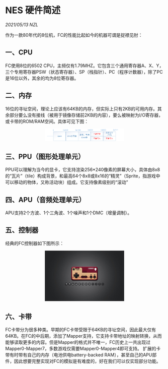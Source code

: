 # NES 硬件简述

*2021/05/13 NZL*

作为一款80年代的8位机，FC的性能比起如今的机器可谓是捉襟见肘：

## 一、CPU

FC使用8位的6502 CPU，主频仅有1.79MHZ。它包含三个通用寄存器A、X、Y，三个专用寄存器PSW（状态寄存器）、SP（栈指针）、PC（程序计数器），除了PC是16位以外，其余的均为8位寄存器。

## 二、内存

16位的寻址空间，理论上应该有64KB的内存，但实际上只有2KB的可用内存。其余部分要么没有接线（被用于镜像存储前2KB的内容），要么被映射为I/O寄存器，或卡带的ROM/RAM空间。具体可见下图：

<div align="center">
<img alt="Ram地址映射关系" src="./picture/Ram地址映射关系.png" width="50%">
</div>

## 三、PPU（图形处理单元）

PPU可以理解为当今的显卡，它支持渲染256*240像素的屏幕大小，具体由8x8的“瓦片”（tile）构成背景，和最高64个8x8或8x16的“精灵”（Sprite，指游戏中可以移动的物体，又称活动块）组成。它支持像素级别的“滚动”

## 四、APU（音频处理单元）

APU支持2个方波、1个三角波、1个噪声和1个DMC（增量调制）。

## 五、控制器

经典的FC控制器如下图所示：

<div align="center">
<img alt="FC手柄" src="./picture/FC手柄.png" width="50%">
</div>

## 六、卡带

FC卡带分为很多种类。早期的FC卡带受限于64KB的寻址空间，因此最大仅有64KB。在FC的中后期，添加了Mapper支持，它支持卡带地址的映射转换，从而能够读取更多的内容。但是Mapper的格式并不唯一，FC历史上一共出现过Mapper0-Mapper7，多数游戏仅需要Mapper0-Mapper4即可支持。
扩展的卡带有时带有自己的内存（电池供电battery-backed RAM），甚至自己的APU部件，因此想要完整实现对FC的模拟是有难度的，好在我们可以仅实现部分功能。